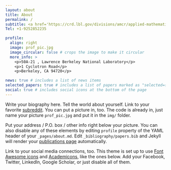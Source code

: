 ```yaml
---
layout: about
title: About
permalink: /
subtitle: <a href='https://crd.lbl.gov/divisions/amcr/applied-mathematics-dept/scalable-solvers/members/postdoctoral-researchers/jia-yin/'>Postdoctoral Scholar, Lawrence Berkeley National Laboratory</a>
Tel: +1-9252852235

profile:
  align: right
  image: prof_pic.jpg
  image_circular: false # crops the image to make it circular
  more_info: >
    <p>50A-21 , Lawrence Berkeley National Laboratory</p>
    <p>1 Cyclotron Road</p>
    <p>Berkeley, CA 94720</p>

news: true # includes a list of news items
selected_papers: true # includes a list of papers marked as "selected={true}"
social: true # includes social icons at the bottom of the page
---
```


Write your biography here. Tell the world about yourself. Link to your favorite [subreddit](http://reddit.com). You can put a picture in, too. The code is already in, just name your picture `prof_pic.jpg` and put it in the `img/` folder.

Put your address / P.O. box / other info right below your picture. You can also disable any of these elements by editing `profile` property of the YAML header of your `_pages/about.md`. Edit `_bibliography/papers.bib` and Jekyll will render your [publications page](/al-folio/publications/) automatically.

Link to your social media connections, too. This theme is set up to use [Font Awesome icons](https://fontawesome.com/) and [Academicons](https://jpswalsh.github.io/academicons/), like the ones below. Add your Facebook, Twitter, LinkedIn, Google Scholar, or just disable all of them.
